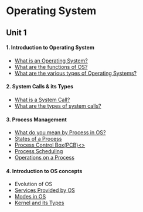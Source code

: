 # Operating System <br />
## Unit 1 <br />
#### 1. Introduction to Operating System 
- <a href="https://www.youtube.com/watch?v=YwqexcfbucE&list=PLmXKhU9FNesSFvj6gASuWmQd23Ul5omtD&index=1">What is an Operating System?</a>
- <a href="https://www.youtube.com/watch?v=ENYFsXTaV2Y&list=PLmXKhU9FNesSFvj6gASuWmQd23Ul5omtD&index=2">What are the functions of OS?</a>
- <a href="https://www.youtube.com/playlist?list=PLLDv5YXzs14hhF7jI9YTkj3B2Wr31rXTi">What are the various types of Operating Systems?</a>
#### 2. System Calls & its Types
- <a href="https://www.youtube.com/watch?v=lhToWeuWWfw&index=9&list=PLBlnK6fEyqRiVhbXDGLXDk_OQAeuVcp2O">What is a System Call?</a>
- <a href="https://www.youtube.com/watch?v=EavqupVh8ls&list=PLBlnK6fEyqRiVhbXDGLXDk_OQAeuVcp2O&index=10">What are the types of system calls?</a>
#### 3. Process Management
- <a href="">What do you mean by Process in OS?</a>
- <a href="">States of a Process</a>
- <a href="">Process Control Box(PCB)<>
- <a href="">Process Scheduling</a>
- <a href="">Operations on a Process</a>
#### 4. Introduction to OS concepts
- Evolution of OS
- <a href="https://www.youtube.com/watch?v=TQWERtMoKbI&index=7&list=PLBlnK6fEyqRiVhbXDGLXDk_OQAeuVcp2O">Services Provided by OS</a>
- <a href="https://www.youtube.com/watch?v=8duV1LLHHJU&pbjreload=10">Modes in OS</a>
- <a href="https://github.com/nu11secur1ty/Kernel-and-Types-of-kernels/blob/master/Kernel%20and%20Types%20of%20kernels.md">Kernel and its Types</a>
